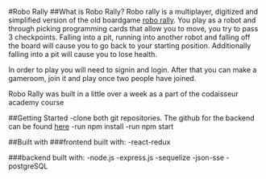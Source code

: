 #Robo Rally
##What is Robo Rally?
Robo rally is a multiplayer, digitized and simplified version of the old boardgame [robo rally](https://en.wikipedia.org/wiki/RoboRally). You play as a robot and through picking programming cards that allow you to move, you try to pass 3 checkpoints. Falling into a pit, running into another robot and falling off the board will cause you to go back to your starting position. Additionally falling into a pit will cause you to lose health. 

In order to play you will need to signin and login. After that you can make a gameroom, join it and play once two people have joined. 

Robo Rally was built in a little over a week as a part of the codaisseur academy course 

##Getting Started
-clone both git repositories. The github for the backend can be found [here](https://github.com/lottenoorlander/game-server)
-run npm install
-run npm start

##Built with
###frontend built with:
-react-redux

###backend built with:
-node.js 
-express.js 
-sequelize
-json-sse
-postgreSQL
